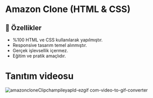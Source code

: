# Amazon Clone (HTML & CSS)

## 🚀 Özellikler
- %100 HTML ve CSS kullanılarak yapılmıştır.
- Responsive tasarım temel alınmıştır.
- Gerçek işlevsellik içermez.
- Eğitim ve pratik amaçlıdır.

# Tanıtım videosu 
![amazoncloneClipchampileyapld-ezgif com-video-to-gif-converter](https://github.com/user-attachments/assets/a06a95c1-1f85-4e1a-bf5d-4b72bd159255)
